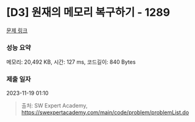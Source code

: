 # [D3] 원재의 메모리 복구하기 - 1289 

[문제 링크](https://swexpertacademy.com/main/code/problem/problemDetail.do?contestProbId=AV19AcoKI9sCFAZN) 

### 성능 요약

메모리: 20,492 KB, 시간: 127 ms, 코드길이: 840 Bytes

### 제출 일자

2023-11-19 01:10



> 출처: SW Expert Academy, https://swexpertacademy.com/main/code/problem/problemList.do
